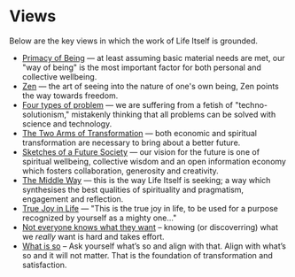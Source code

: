 # Views

Below are the key views in which the work of Life Itself is grounded.

* [Primacy of Being](https://tao.lifeitself.us/primacy-of-being/#full-definition) — at least assuming basic material needs are met, our "way of being" is the most important factor for both personal and collective wellbeing.
* [Zen](https://tao.lifeitself.us/zen.html) — the art of seeing into the nature of one's own being, Zen points the way towards freedom.
* [Four types of problem](https://lifeitself.us/2017/09/10/four-types-of-problem/) — we are suffering from a fetish of "techno-solutionism," mistakenly thinking that all problems can be solved with science and technology.
* [The Two Arms of Transformation](https://rufuspollock.com/2017/02/10/two-arms-of-transformation/) — both economic and spiritual transformation are necessary to bring about a better future.
* [Sketches of a Future Society](https://lifeitself.us/2017/06/13/sketches-of-a-future-society-part-one/) — our vision for the future is one of spiritual wellbeing, collective wisdom and an open information economy which fosters collaboration, generosity and creativity.
* [The Middle Way](https://lifeitself.us/2018/06/22/synthesis-and-the-middle-way/) — this is the way Life Itself is seeking; a way which synthesises the best qualities of spirituality and pragmatism, engagement and reflection.
* [True Joy in Life](https://tao.lifeitself.us/true-joy-in-life/#fuller-version-from-erhard-the-heart-of-the-matter) — "This is the true joy in life, to be used for a purpose recognized by yourself as a mighty one..."
* [Not everyone knows what they want](vault/notes/not-everyone-knows-what-is-good-for-them) – knowing (or discoverring) what we *really* want is hard and takes effort. 
* [What is so](/vault/notes/what-is-so) – Ask yourself what’s so and align with that. Align with what’s so and it will not matter. That is the foundation of transformation and satisfaction. 